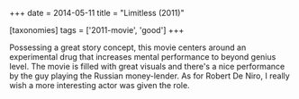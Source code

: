 +++
date = 2014-05-11
title = "Limitless (2011)"

[taxonomies]
tags = ['2011-movie', 'good']
+++

Possessing a great story concept, this movie centers around an
experimental drug that increases mental performance to beyond genius
level. The movie is filled with great visuals and there\'s a nice
performance by the guy playing the Russian money-lender. As for Robert
De Niro, I really wish a more interesting actor was given the role.
